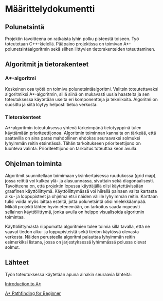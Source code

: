 # Määrittelydokumentti

## Polunetsintä

Projektin tavoitteena on ratkaista lyhin polku pisteestä toiseen. Työ toteutetaan C++-kielellä. Pääpaino projektissa on toimivan A\*-polunetsintäalgoritmin sekä siihen liittyvien tietorakenteiden toteuttaminen.

## Algoritmit ja tietorakenteet

### A\*-algoritmi
Keskeinen osa työtä on toimiva polunetsintäalgoritmi. Valitsin toteutettavaksi algoritmiksi A\*-algoritmin, sillä siinä on mukavasti uusia haasteita ja sen toteutuksessa käytetään useita eri komponentteja ja tekniikoita. Algoritmi on suosittu ja siitä löytyy helposti tietoa verkosta.

### Tietorakenteet
A\*-algoritmin toteutuksessa yhtenä tärkeimpänä tietotyyppinä tulen käyttämään prioriteettijonoa. Algoritmin toiminnan kannalta on tärkeää, että saatavilla on aina paras mahdollinen ehdokas seuraavaksi solmuksi lyhyimmän reitin etsinnässä. Tähän tarkoitukseen prioriteettijono on luonteva valinta. Prioriteettijono on tarkoitus toteuttaa keon avulla.

## Ohjelman toiminta

Algoritmit suunnitellaan toimimaan yksinkertaisessa ruudukossa (grid map), jossa reittiä voi kulkea ylä- ja alasuunnassa, sivuttain sekä diagonaalisesti. Tavoitteena on, että projektin lopussa käyttäjällä olisi käytettävissään graafinen käyttöliittymä. Käyttöliittymässä voi hiirellä painaen valita kartasta alku- ja loppupisteet ja ohjelma etsii näiden välille lyhyimmän reitin. Karttaan tulisi voida myös laittaa esteitä, jotta polunetsintä olisi mielekkäämpää. Mikäli projekti lähtee hyvin etenemään, on tarkoitus saada nopeasti sellainen käyttöliittymä, jonka avulla on helppo visualisoida algoritmin toimintaa.

Käyttöliittymästä riippumatta algoritmien tulee toimia sillä tavalla, että ne saavat tiedon alku- ja loppupisteistä sekä tiedon käytössä olevasta verkosta. Näiden perusteella algoritmi palauttaa lyhyimmän reitin esimerkiksi listana, jossa on järjestyksessä lyhimmässä polussa olevat solmut.

## Lähteet

Työn toteutuksessa käytetään apuna ainakin seuraavia lähteitä:

[Introduction to A\*](http://theory.stanford.edu/~amitp/GameProgramming/AStarComparison.html)

[A\* Pathfinding for Beginner](http://www.policyalmanac.org/games/aStarTutorial.htm)

